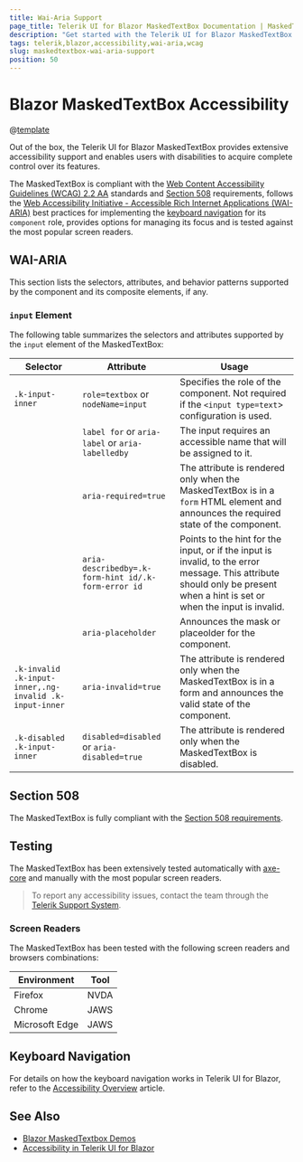 ```yaml
---
title: Wai-Aria Support
page_title: Telerik UI for Blazor MaskedTextBox Documentation | MaskedTextBox Accessibility
description: "Get started with the Telerik UI for Blazor MaskedTextBox and learn about its accessibility support for WAI-ARIA, Section 508, and WCAG 2.2."
tags: telerik,blazor,accessibility,wai-aria,wcag
slug: maskedtextbox-wai-aria-support 
position: 50 
---
```


# Blazor MaskedTextBox Accessibility

@[template](/_contentTemplates/common/parameters-table-styles.md#table-layout)



Out of the box, the Telerik UI for Blazor MaskedTextBox provides extensive accessibility support and enables users with disabilities to acquire complete control over its features.


The MaskedTextBox is compliant with the [Web Content Accessibility Guidelines (WCAG) 2.2 AA](https://www.w3.org/TR/WCAG22/) standards and [Section 508](https://www.section508.gov/) requirements, follows the [Web Accessibility Initiative - Accessible Rich Internet Applications (WAI-ARIA)](https://www.w3.org/WAI/ARIA/apg/) best practices for implementing the [keyboard navigation](#keyboard-navigation) for its `component` role, provides options for managing its focus and is tested against the most popular screen readers.

## WAI-ARIA


This section lists the selectors, attributes, and behavior patterns supported by the component and its composite elements, if any.

### `input` Element


The following table summarizes the selectors and attributes supported by the `input` element of the MaskedTextBox:

| Selector | Attribute | Usage |
| -------- | --------- | ----- |
| `.k-input-inner` | `role=textbox` or `nodeName=input` | Specifies the role of the component. Not required if the `<input type=text`> configuration is used. |
|  | `label for` or `aria-label` or `aria-labelledby` | The input requires an accessible name that will be assigned to it. |
|  | `aria-required=true` | The attribute is rendered only when the MaskedTextBox is in a `form` HTML element and announces the required state of the component. |
|  | `aria-describedby=.k-form-hint id/.k-form-error id` | Points to the hint for the input, or if the input is invalid, to the error message. This attribute should only be present when a hint is set or when the input is invalid. |
|  | `aria-placeholder` | Announces the mask or placeolder for the component. |
| `.k-invalid .k-input-inner,.ng-invalid .k-input-inner` | `aria-invalid=true` | The attribute is rendered only when the MaskedTextBox is in a form and announces the valid state of the component. |
| `.k-disabled .k-input-inner` | `disabled=disabled` or `aria-disabled=true` | The attribute is rendered only when the MaskedTextBox is disabled. |

## Section 508


The MaskedTextBox is fully compliant with the [Section 508 requirements](http://www.section508.gov/).

## Testing


The MaskedTextBox has been extensively tested automatically with [axe-core](https://github.com/dequelabs/axe-core) and manually with the most popular screen readers.

> To report any accessibility issues, contact the team through the [Telerik Support System](https://www.telerik.com/account/support-center).

### Screen Readers


The MaskedTextBox has been tested with the following screen readers and browsers combinations:

| Environment | Tool |
| ----------- | ---- |
| Firefox | NVDA |
| Chrome | JAWS |
| Microsoft Edge | JAWS |



## Keyboard Navigation

For details on how the keyboard navigation works in Telerik UI for Blazor, refer to the [Accessibility Overview](slug://accessibility-overview#keyboard-navigation) article.

## See Also

* [Blazor MaskedTextbox Demos](https://demos.telerik.com/blazor-ui/maskedtextbox/overview)
* [Accessibility in Telerik UI for Blazor](slug://accessibility-overview)